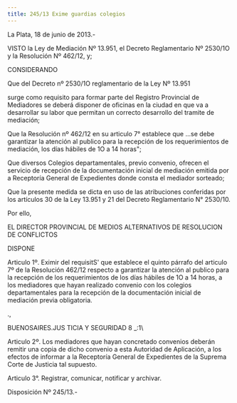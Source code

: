 ```yaml
---
title: 245/13 Exime guardias colegios
---
```

La Plata, 18 de junio de 2013.-















VISTO la Ley de Mediación Nº 13.951, el Decreto Reglamentario Nº 2530/1O y la Resolución Nº 462/12, y;











CONSIDERANDO



Que del Decreto nº 2530/1O reglamentario de la Ley Nº 13.951



surge como requisito para formar parte del Registro Provincial de Mediadores se deberá disponer de oficinas en la ciudad en que va a desarrollar su labor que permitan un correcto desarrollo del tramite de mediación;



Que la Resolución nº 462/12 en su articulo 7° establece que ...se debe garantizar la atención al publico para la recepción de los requerimientos de mediación, los días hábiles de 1O a 14 horas";



Que diversos Colegios departamentales, previo convenio, ofrecen el servicio de recepción de la documentación inicial de mediación emitida por a Receptoría General de Expedientes donde consta el mediador sorteado;



Que la presente medida se dicta en uso de las atribuciones conferidas por los artículos 30 de la Ley 13.951 y 21 del Decreto Reglamentario N° 2530/10.



Por ello,















EL DIRECTOR PROVINCIAL DE MEDIOS ALTERNATIVOS DE RESOLUCION DE CONFLICTOS



DISPONE















Articulo 1º. Eximir del requisitS' que establece el quinto párrafo del articulo 7º de la Resolución 462/12 respecto a garantizar la atención al publico para la recepción de los requerimientos de los días hábiles de 1O a 14 horas, a los mediadores que hayan realizado convenio con los colegios departamentales para la recepción de la documentación inicial de mediación previa obligatoria.























.,















BUENOSAIRES.JUS TICIA Y SEGURIDAD	8 _:1\











Articulo 2º. Los mediadores que hayan concretado convenios deberán remitir una copia de dicho convenio a esta Autoridad de Aplicación, a los efectos de informar a la Receptoría General de Expedientes de la Suprema Corte de Justicia tal supuesto.











Articulo 3°. Registrar, comunicar, notificar y archivar.















Disposición Nº 245/13.-
